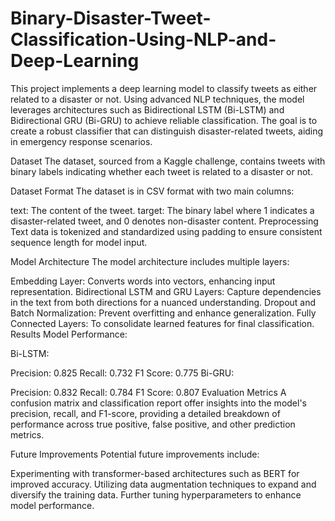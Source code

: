 # Binary-Disaster-Tweet-Classification-Using-NLP-and-Deep-Learning

This project implements a deep learning model to classify tweets as either related to a disaster or not. Using advanced NLP techniques, the model leverages architectures such as Bidirectional LSTM (Bi-LSTM) and Bidirectional GRU (Bi-GRU) to achieve reliable classification. The goal is to create a robust classifier that can distinguish disaster-related tweets, aiding in emergency response scenarios.

Dataset
The dataset, sourced from a Kaggle challenge, contains tweets with binary labels indicating whether each tweet is related to a disaster or not.

Dataset Format
The dataset is in CSV format with two main columns:

text: The content of the tweet.
target: The binary label where 1 indicates a disaster-related tweet, and 0 denotes non-disaster content.
Preprocessing
Text data is tokenized and standardized using padding to ensure consistent sequence length for model input.

Model Architecture
The model architecture includes multiple layers:

Embedding Layer: Converts words into vectors, enhancing input representation.
Bidirectional LSTM and GRU Layers: Capture dependencies in the text from both directions for a nuanced understanding.
Dropout and Batch Normalization: Prevent overfitting and enhance generalization.
Fully Connected Layers: To consolidate learned features for final classification.
Results
Model Performance:

Bi-LSTM:

Precision: 0.825
Recall: 0.732
F1 Score: 0.775
Bi-GRU:

Precision: 0.832
Recall: 0.784
F1 Score: 0.807
Evaluation Metrics
A confusion matrix and classification report offer insights into the model's precision, recall, and F1-score, providing a detailed breakdown of performance across true positive, false positive, and other prediction metrics.

Future Improvements
Potential future improvements include:

Experimenting with transformer-based architectures such as BERT for improved accuracy.
Utilizing data augmentation techniques to expand and diversify the training data.
Further tuning hyperparameters to enhance model performance.
